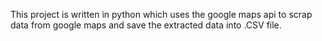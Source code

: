 This project is written in python which uses the google maps api to scrap data from google maps and save the extracted data into .CSV file.
